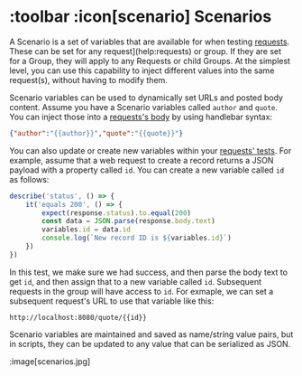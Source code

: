 # :toolbar :icon[scenario] Scenarios

A Scenario is a set of variables that are available for when testing [requests](help:requests).  These can be set for any request](help:requests) or group.  If they are set for a Group, they will apply to any Requests or child Groups.  At the simplest level, you can use this capability to inject different values into the same request(s), without having to modify them.

Scenario variables can be used to dynamically set URLs and posted body content.  Assume you have a Scenario variables called `author` and `quote`.  You can inject those into a 
[requests's body](help:requests/body) by using handlebar syntax:

```json
{"author":"{{author}}","quote":"{{quote}}"}
```

You can also update or create new variables within your [requests' tests](help:requests/test).  For example, assume that a web request to create a record returns a JSON payload with a property
called `id`.  You can create a new variable called `id` as follows:

```js
describe('status', () => {
    it('equals 200', () => {
        expect(response.status).to.equal(200)
        const data = JSON.parse(response.body.text)
        variables.id = data.id
        console.log(`New record ID is ${variables.id}`)
    })
})
```

In this test, we make sure we had success, and then parse the body text to get `id`, and then assign that to a new variable called `id`.  Subsequent requests in the group will have access to
`id`.  For exmaple, we can set a subsequent request's URL to use that variable like this:

```
http://localhost:8080/quote/{{id}}
```

Scenario variables are maintained and saved as name/string value pairs, but in scripts, they can be updated to any value that can be serialized as JSON.  

:image[scenarios.jpg]